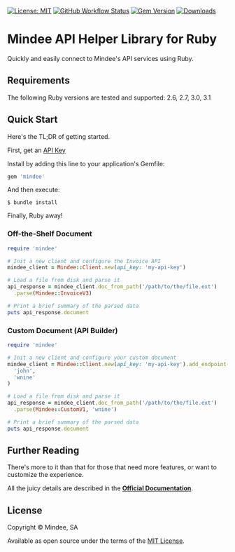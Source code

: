 [![License: MIT](https://img.shields.io/github/license/mindee/mindee-api-ruby)](https://opensource.org/licenses/MIT)
[![GitHub Workflow Status](https://img.shields.io/github/actions/workflow/status/mindee/mindee-api-ruby/test.yml)](https://github.com/mindee/mindee-api-ruby)
[![Gem Version](https://img.shields.io/gem/v/mindee)](https://rubygems.org/gems/mindee)
[![Downloads](https://img.shields.io/gem/dt/mindee.svg)](https://rubygems.org/gems/mindee)

# Mindee API Helper Library for Ruby
Quickly and easily connect to Mindee's API services using Ruby.

## Requirements
The following Ruby versions are tested and supported: 2.6, 2.7, 3.0, 3.1

## Quick Start
Here's the TL;DR of getting started.

First, get an [API Key](https://developers.mindee.com/docs/create-api-key)

Install by adding this line to your application's Gemfile:

```ruby
gem 'mindee'
```

And then execute:

    $ bundle install

Finally, Ruby away!

### Off-the-Shelf Document
```ruby
require 'mindee'

# Init a new client and configure the Invoice API
mindee_client = Mindee::Client.new(api_key: 'my-api-key')

# Load a file from disk and parse it
api_response = mindee_client.doc_from_path('/path/to/the/file.ext')
  .parse(Mindee::InvoiceV3)

# Print a brief summary of the parsed data
puts api_response.document
```

### Custom Document (API Builder)
```ruby
require 'mindee'

# Init a new client and configure your custom document
mindee_client = Mindee::Client.new(api_key: 'my-api-key').add_endpoint(
  'john',
  'wnine'
)

# Load a file from disk and parse it
api_response = mindee_client.doc_from_path('/path/to/the/file.ext')
  .parse(Mindee::CustomV1, 'wnine')

# Print a brief summary of the parsed data
puts api_response.document
```

## Further Reading
There's more to it than that for those that need more features, or want to
customize the experience.

All the juicy details are described in the
**[Official Documentation](https://developers.mindee.com/docs/ruby-getting-started)**.

## License
Copyright © Mindee, SA

Available as open source under the terms of the [MIT License](https://opensource.org/licenses/MIT).
